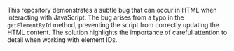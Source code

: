 This repository demonstrates a subtle bug that can occur in HTML when interacting with JavaScript. The bug arises from a typo in the `getElementById` method, preventing the script from correctly updating the HTML content.  The solution highlights the importance of careful attention to detail when working with element IDs.